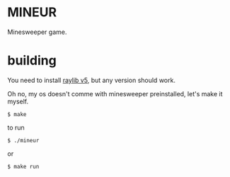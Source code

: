 # MINEUR

Minesweeper game.

# building

You need to install [raylib v5](https://github.com/raysan5/raylib/releases/tag/5.0), but any version should work.

Oh no, my os doesn't comme with minesweeper preinstalled, let's make it myself.

```console
$ make
```

to run

```console
$ ./mineur
```

or

```console
$ make run
```
